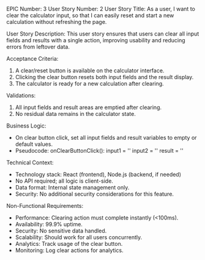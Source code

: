 EPIC Number: 3
User Story Number: 2
User Story Title: As a user, I want to clear the calculator input, so that I can easily reset and start a new calculation without refreshing the page.

User Story Description: This user story ensures that users can clear all input fields and results with a single action, improving usability and reducing errors from leftover data.

Acceptance Criteria:
1. A clear/reset button is available on the calculator interface.
2. Clicking the clear button resets both input fields and the result display.
3. The calculator is ready for a new calculation after clearing.

Validations:
1. All input fields and result areas are emptied after clearing.
2. No residual data remains in the calculator state.

Business Logic:
- On clear button click, set all input fields and result variables to empty or default values.
- Pseudocode:
  onClearButtonClick():
      input1 = ''
      input2 = ''
      result = ''

Technical Context:
- Technology stack: React (frontend), Node.js (backend, if needed)
- No API required; all logic is client-side.
- Data format: Internal state management only.
- Security: No additional security considerations for this feature.

Non-Functional Requirements:
- Performance: Clearing action must complete instantly (<100ms).
- Availability: 99.9% uptime.
- Security: No sensitive data handled.
- Scalability: Should work for all users concurrently.
- Analytics: Track usage of the clear button.
- Monitoring: Log clear actions for analytics.